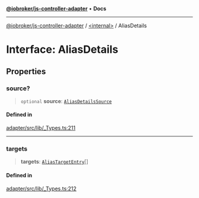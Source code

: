 [**@iobroker/js-controller-adapter**](../../README.md) • **Docs**

***

[@iobroker/js-controller-adapter](../../globals.md) / [\<internal\>](../README.md) / AliasDetails

# Interface: AliasDetails

## Properties

### source?

> `optional` **source**: [`AliasDetailsSource`](AliasDetailsSource.md)

#### Defined in

[adapter/src/lib/\_Types.ts:211](https://github.com/ioBroker/ioBroker.js-controller/blob/d7f4b912895e80ffd4c1cbb49decb1de7c0e8ca3/packages/adapter/src/lib/_Types.ts#L211)

***

### targets

> **targets**: [`AliasTargetEntry`](AliasTargetEntry.md)[]

#### Defined in

[adapter/src/lib/\_Types.ts:212](https://github.com/ioBroker/ioBroker.js-controller/blob/d7f4b912895e80ffd4c1cbb49decb1de7c0e8ca3/packages/adapter/src/lib/_Types.ts#L212)
